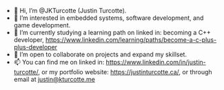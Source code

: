 - 👋 Hi, I’m @JKTurcotte (Justin Turcotte).
- 👀 I’m interested in embedded systems, software development, and game development.
- 🌱 I’m currently studying a learning path on linked in: becoming a C++ developer, https://www.linkedin.com/learning/paths/become-a-c-plus-plus-developer
- 💞️ I’m open to collaborate on projects and expand my skillset.
- 📫 You can find me on linked in: https://www.linkedin.com/in/justin-turcotte/, or my portfolio website: https://justinturcotte.ca/, or through email at justin@kturcotte.me

<!---
JKTurcotte/JKTurcotte is a ✨ special ✨ repository because its `README.md` (this file) appears on your GitHub profile.
You can click the Preview link to take a look at your changes.
--->
